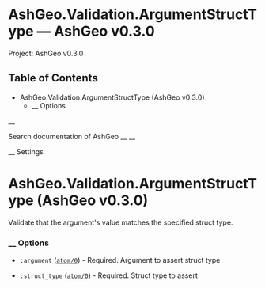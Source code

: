 # AshGeo.Validation.ArgumentStructType — AshGeo v0.3.0

Project: AshGeo v0.3.0

## Table of Contents

- AshGeo.Validation.ArgumentStructType (AshGeo v0.3.0)
    - __ Options

__

Search documentation of AshGeo __ __

__ Settings

#  AshGeo.Validation.ArgumentStructType (AshGeo v0.3.0)

Validate that the argument's value matches the specified struct type.

###  __ Options

  * `:argument` ([`atom/0`](external_link)) - Required. Argument to assert struct type

  * `:struct_type` ([`atom/0`](external_link)) - Required. Struct type to assert



